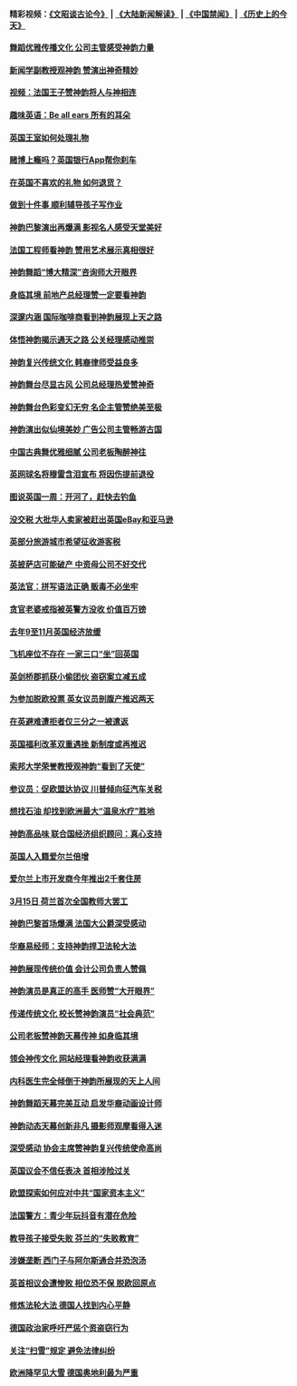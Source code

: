 #### 精彩视频：[《文昭谈古论今》](https://github.com/gfw-breaker/wenzhao/blob/master/README.md?t=01190630) | [《大陆新闻解读》](https://github.com/gfw-breaker/ntdtv-comedy/blob/master/README.md?t=01190630) | [《中国禁闻》](https://github.com/gfw-breaker/ntdtv-news/blob/master/README.md?t=01190630) | [《历史上的今天》](https://github.com/gfw-breaker/today-in-history/blob/master/README.md?t=01190630) 

#### [舞蹈优雅传播文化 公司主管感受神韵力量](../pages/nsc974/n10986710.md?t=01190630) 

#### [新闻学副教授观神韵 赞演出神奇精妙](../pages/nsc974/n10986613.md?t=01190630) 

#### [视频：法国王子赞神韵将人与神相连](../pages/nsc974/n10986413.md?t=01190630) 

#### [趣味英语：Be all ears 所有的耳朵](../pages/nsc974/n10985161.md?t=01190630) 

#### [英国王室如何处理礼物](../pages/nsc974/n10985131.md?t=01190630) 

#### [赌博上瘾吗？英国银行App帮你刹车](../pages/nsc974/n10985121.md?t=01190630) 

#### [在英国不喜欢的礼物 如何退货？](../pages/nsc974/n10985110.md?t=01190630) 

#### [做到十件事 顺利辅导孩子写作业](../pages/nsc974/n10985075.md?t=01190630) 

#### [神韵巴黎演出再爆满 影视名人感受天堂美好](../pages/nsc974/n10984954.md?t=01190630) 

#### [法国工程师看神韵 赞用艺术展示真相很好](../pages/nsc974/n10984640.md?t=01190630) 

#### [神韵舞蹈“博大精深”咨询师大开眼界](../pages/nsc974/n10984677.md?t=01190630) 

#### [身临其境 前地产总经理赞一定要看神韵](../pages/nsc974/n10984484.md?t=01190630) 

#### [深邃内涵 国际咖啡商看到神韵展现上天之路](../pages/nsc974/n10984529.md?t=01190630) 

#### [体悟神韵揭示通天之路 公关经理感动推崇](../pages/nsc974/n10984420.md?t=01190630) 

#### [神韵复兴传统文化 韩裔律师受益良多](../pages/nsc974/n10984336.md?t=01190630) 

#### [神韵舞台尽显古风 公司总经理热爱赞神奇](../pages/nsc974/n10984129.md?t=01190630) 

#### [神韵舞台色彩变幻无穷 名企主管赞绝美至极](../pages/nsc974/n10984123.md?t=01190630) 

#### [神韵演出似仙境美妙 广告公司主管畅游古国](../pages/nsc974/n10983955.md?t=01190630) 

#### [中国古典舞优雅细腻 公司老板陶醉神往](../pages/nsc974/n10983863.md?t=01190630) 

#### [英网球名将穆雷含泪宣布 将因伤提前退役](../pages/nsc974/n10983038.md?t=01190630) 

#### [图说英国一周：开河了，赶快去钓鱼](../pages/nsc974/n10983196.md?t=01190630) 

#### [没交税 大批华人卖家被赶出英国eBay和亚马逊](../pages/nsc974/n10983108.md?t=01190630) 

#### [英部分旅游城市希望征收游客税](../pages/nsc974/n10983104.md?t=01190630) 

#### [英披萨店可能破产 中资母公司不好交代](../pages/nsc974/n10983069.md?t=01190630) 

#### [英法官：拼写语法正确 贩毒不必坐牢](../pages/nsc974/n10983060.md?t=01190630) 

#### [贪官老婆戒指被英警方没收 价值百万镑](../pages/nsc974/n10983052.md?t=01190630) 

#### [去年9至11月英国经济放缓](../pages/nsc974/n10983032.md?t=01190630) 

#### [飞机座位不存在  一家三口“坐”回英国](../pages/nsc974/n10983023.md?t=01190630) 

#### [英剑桥郡抓获小偷团伙 盗窃案立减五成](../pages/nsc974/n10983009.md?t=01190630) 

#### [为参加脱欧投票 英女议员剖腹产推迟两天](../pages/nsc974/n10983001.md?t=01190630) 

#### [在英避难遭拒者仅三分之一被遣返](../pages/nsc974/n10982984.md?t=01190630) 

#### [英国福利改革双重遇挫 新制度或再推迟](../pages/nsc974/n10982948.md?t=01190630) 

#### [索邦大学荣誉教授观神韵“看到了天使”](../pages/nsc974/n10982933.md?t=01190630) 

#### [参议员：促欧盟达协议 川普倾向征汽车关税](../pages/nsc974/n10982456.md?t=01190630) 

#### [想找石油 却找到欧洲最大“温泉水疗”胜地](../pages/nsc974/n10982219.md?t=01190630) 

#### [神韵高品味 联合国经济组织顾问：真心支持](../pages/nsc974/n10982478.md?t=01190630) 

#### [英国人入籍爱尔兰倍增](../pages/nsc974/n10982160.md?t=01190630) 

#### [爱尔兰上市开发商今年推出2千套住房](../pages/nsc974/n10982096.md?t=01190630) 

#### [3月15日 荷兰首次全国教师大罢工](../pages/nsc974/n10982052.md?t=01190630) 

#### [神韵巴黎首场爆满 法国大公爵深受感动](../pages/nsc974/n10981627.md?t=01190630) 

#### [华裔易经师：支持神韵捍卫法轮大法](../pages/nsc974/n10981691.md?t=01190630) 

#### [神韵展现传统价值 会计公司负责人赞佩](../pages/nsc974/n10981655.md?t=01190630) 

#### [神韵演员是真正的高手 医师赞“大开眼界”](../pages/nsc974/n10981377.md?t=01190630) 

#### [传递传统文化 校长赞神韵演员“社会典范”](../pages/nsc974/n10981113.md?t=01190630) 

#### [公司老板赞神韵天幕传神 如身临其境](../pages/nsc974/n10981256.md?t=01190630) 

#### [领会神传文化 网站经理看神韵收获满满](../pages/nsc974/n10981047.md?t=01190630) 

#### [内科医生完全倾倒于神韵所展现的天上人间](../pages/nsc974/n10981123.md?t=01190630) 

#### [神韵舞蹈天幕完美互动 启发华裔动画设计师](../pages/nsc974/n10980923.md?t=01190630) 

#### [神韵动态天幕创新非凡 摄影师观摩看得入迷](../pages/nsc974/n10980852.md?t=01190630) 

#### [深受感动 协会主席赞神韵复兴传统使命高尚](../pages/nsc974/n10980758.md?t=01190630) 

#### [英国议会不信任表决 首相涉险过关](../pages/nsc974/n10980536.md?t=01190630) 

#### [欧盟探索如何应对中共“国家资本主义”](../pages/nsc974/n10979979.md?t=01190630) 

#### [法国警方：青少年玩抖音有潜在危险](../pages/nsc974/n10979065.md?t=01190630) 

#### [教导孩子接受失败 芬兰的“失败教育”](../pages/nsc974/n10979250.md?t=01190630) 

#### [涉嫌垄断 西门子与阿尔斯通合并恐泡汤](../pages/nsc974/n10979194.md?t=01190630) 

#### [英首相议会遭惨败 相位恐不保 脱欧回原点](../pages/nsc974/n10977981.md?t=01190630) 

#### [修炼法轮大法 德国人找到内心平静](../pages/nsc974/n10977570.md?t=01190630) 

#### [德国政治家呼吁严惩个资盗窃行为](../pages/nsc974/n10977528.md?t=01190630) 

#### [关注“扫雪”规定 避免法律纠纷](../pages/nsc974/n10977179.md?t=01190630) 

#### [欧洲降罕见大雪 德国奥地利最为严重](../pages/nsc974/n10977064.md?t=01190630) 

